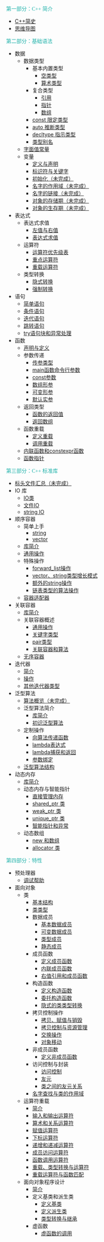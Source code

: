 <font face="黑体" color="LightSeaGreen">第一部分：C++ 简介</font>

- [C++简史](C++简介/C++简史.md)
- [思维导图](C++简介/思维导图.md)

<font face="黑体" color="LightSeaGreen">第二部分：基础语法</font>

- 数据
  - 数据类型
    - 基本内置类型
      - [空类型](基础语法/数据/数据类型/基本内置类型/空类型.md)
      - [算术类型](基础语法/数据/数据类型/基本内置类型/算术类型.md)
    - 复合类型
      - [引用](基础语法/数据/数据类型/复合类型/引用.md)
      - [指针](基础语法/数据/数据类型/复合类型/指针.md)
      - [数组](基础语法/数据/数据类型/复合类型/数组.md)
    - [const 限定类型](基础语法/数据/数据类型/const限定类型.md)
    - [auto 推断类型](基础语法/数据/数据类型/auto推断类型.md)
    - [decltype 指示类型](基础语法/数据/数据类型/decltype指示类型.md)
    - [类型别名](基础语法/数据/数据类型/类型别名.md)
  - [字面值常量](基础语法/数据/字面值常量.md)
  - 变量
    - [定义与声明](基础语法/数据/变量/定义与声明.md)
    - [标识符与关键字](基础语法/数据/变量/标识符与关键字.md)
    - [初始化（未完成）](基础语法/数据/变量/初始化.md)
    - [名字的作用域（未完成）](基础语法/数据/变量/名字的作用域.md)
    - [名字的链接（未完成）](基础语法/数据/变量/名字的链接.md)
    - [对象的存储期（未完成）](基础语法/数据/变量/对象的存储期.md)
    - [对象的生存期（未完成）](基础语法/数据/变量/对象的生存期.md)
- 表达式
  - 表达式求值
    - [左值与右值](基础语法/表达式/表达式求值/左值与右值.md)
    - [表达式求值](基础语法/表达式/表达式求值/表达式求值.md)
  - 运算符
    - [运算符优先级表](基础语法/表达式/运算符/运算符优先级表.md)
    - [重点运算符](基础语法/表达式/运算符/重点运算符.md)
    - [重载运算符](基础语法/表达式/运算符/重载运算符.md)
  - 类型转换
    - [隐式转换](基础语法/表达式/类型转换/隐式转换.md)
    - [强制转换](基础语法/表达式/类型转换/强制转换.md)
- 语句
  - [简单语句](基础语法/语句/简单语句.md)
  - [条件语句](基础语法/语句/条件语句.md)
  - [迭代语句](基础语法/语句/迭代语句.md)
  - [跳转语句](基础语法/语句/跳转语句.md)
  - [try语句块和异常处理](基础语法/语句/try语句块和异常处理.md)
- 函数
  - [声明与定义](基础语法/函数/声明与定义.md)
  - 参数传递
    - [传参类型](基础语法/函数/参数传递/传参类型.md)
    - [main函数命令行参数](基础语法/函数/参数传递/main函数命令行参数.md)
    - [const参数](基础语法/函数/参数传递/const参数.md)
    - [数组形参](基础语法/函数/参数传递/数组形参.md)
    - [可变形参](基础语法/函数/参数传递/可变形参.md)
    - [默认实参](基础语法/函数/参数传递/默认实参.md)
  - 返回类型
    - [函数的返回值](基础语法/函数/返回类型/函数的返回值.md)
    - [返回数组](基础语法/函数/返回类型/返回数组.md)
  - 函数重载
    - [定义重载](基础语法/函数/函数重载/定义重载.md)
    - [调用重载](基础语法/函数/函数重载/调用重载.md)
  - [内联函数和constexpr函数](基础语法/函数/内联函数和constexpr函数.md)
  - [函数指针](基础语法/函数/函数指针.md)
  


<font face="黑体" color="LightSeaGreen">第三部分：C++ 标准库</font>

- [标头文件汇总（未完成）](标准库/标头文件汇总.md)
- IO 库
  - [IO类](标准库/IO库/IO类.md)
  - [文件IO](标准库/IO库/文件IO.md)
  - [string IO](标准库/IO库/stringIO.md)
- 顺序容器 
  - 简单上手
    - [string](标准库/顺序容器/简单上手/string.md)
    - [vector](标准库/顺序容器/简单上手/vector.md)
  - [库简介](标准库/顺序容器/库简介.md)
  - [通用操作](标准库/顺序容器/通用操作.md)
  - 特殊操作
    - [forward_list操作](标准库/顺序容器/特殊操作/forward_list操作.md)
    - [vector、string类型增长模式](标准库/顺序容器/特殊操作/vector、string类型增长模式.md)
    - [额外的string操作](标准库/顺序容器/特殊操作/额外的string操作.md)
    - [链表类型的算法操作](标准库/顺序容器/特殊操作/链表类型的算法操作.md)
  - [容器适配器](标准库/顺序容器/容器适配器.md)
- 关联容器
  - [库简介](标准库/关联容器/库简介.md)
  - 关联容器概述
    - [通用操作](标准库/关联容器/关联容器概述/通用操作.md)
    - [关键字类型](标准库/关联容器/关联容器概述/关键字类型.md)
    - [pair类型](标准库/关联容器/关联容器概述/pair类型.md)
    - [关联容器和算法](标准库/关联容器/关联容器概述/关联容器和算法.md)
  - [无序容器](标准库/关联容器/无序容器.md)
- 迭代器
  - [简介](标准库/迭代器/简介.md)
  - [操作](标准库/迭代器/操作.md)
  - [其他迭代器类型](标准库/迭代器/其他迭代器类型.md)
- 泛型算法
  - [算法概览（未完成）](标准库/泛型算法/算法概览.md)
  - 泛型算法简介
    - [库简介](标准库/泛型算法/泛型算法简介/库简介.md)
    - [初识泛型算法](标准库/泛型算法/泛型算法简介/初识泛型算法.md)
  - 定制操作
    - [向算法传递函数](标准库/泛型算法/定制操作/向算法传递函数.md)
    - [lambda表达式](标准库/泛型算法/定制操作/lambda表达式.md)
    - [lambda捕获和返回](标准库/泛型算法/定制操作/lambda捕获和返回.md)
    - [参数绑定](标准库/泛型算法/定制操作/参数绑定.md)
  - [泛型算法结构](标准库/泛型算法/泛型算法结构.md)
- 动态内存
  - [库简介](标准库/动态内存/库简介.md)
  - 动态内存与智能指针
    - [直接管理内存](标准库/动态内存/动态内存与智能指针/直接管理内存.md)
    - [shared_ptr 类](标准库/动态内存/动态内存与智能指针/shared_ptr类.md)
    - [weak_ptr 类](标准库/动态内存/动态内存与智能指针/weak_ptr类.md)
    - [unique_ptr 类](标准库/动态内存/动态内存与智能指针/unique_ptr类.md)
    - [智能指针和异常](标准库/动态内存/动态内存与智能指针/智能指针和异常.md)
  - 动态数组
    - [new 和数组](标准库/动态内存/动态数组/new和数组.md)
    - [allocator 类](标准库/动态内存/动态数组/allocator类.md)



<font face="黑体" color="LightSeaGreen">第四部分：特性</font>

- 预处理器
  - [调试帮助](特性/预处理器/调试帮助.md)
- 面向对象
  - 类
    - [基本结构](特性/面向对象/类/基本结构.md)
    - [类类型](特性/面向对象/类/类类型.md)
    - 数据成员
      - [基本数据成员](特性/面向对象/类/数据成员/基本数据成员.md)
      - [可变数据成员](特性/面向对象/类/数据成员/可变数据成员.md)
      - [类型成员](特性/面向对象/类/数据成员/类型成员.md)
      - [静态成员](特性/面向对象/类/数据成员/静态成员.md)
    - 成员函数
      - [定义成员函数](特性/面向对象/类/成员函数/定义成员函数.md)
      - [内联成员函数](特性/面向对象/类/成员函数/内联成员函数.md)
      - [右值引用和成员函数](特性/面向对象/类/成员函数/右值引用和成员函数.md)
    - 构造函数
      - [定义构造函数](特性/面向对象/类/构造函数/定义构造函数.md)
      - [委托构造函数](特性/面向对象/类/构造函数/委托构造函数.md)
      - [隐式的类类型转换](特性/面向对象/类/构造函数/隐式的类类型转换.md)
    - 拷贝控制操作
      - [拷贝、赋值与销毁](特性/面向对象/类/拷贝控制操作/拷贝赋值与销毁.md)
      - [拷贝控制与资源管理](特性/面向对象/类/拷贝控制操作/拷贝控制与资源管理.md)
      - [交换操作](特性/面向对象/类/拷贝控制操作/交换操作.md)
      - [对象移动](特性/面向对象/类/拷贝控制操作/对象移动.md)
    - 非成员函数
      - [定义非成员函数](特性/面向对象/类/非成员函数/定义非成员函数.md)
    - 访问控制与封装
      - [访问控制](特性/面向对象/类/访问控制与封装/访问控制.md)
      - [友元](特性/面向对象/类/访问控制与封装/友元)
      - [类之间的友元关系](特性/面向对象/类/访问控制与封装/类之间的友元关系.md)
    - [名字查找与类的作用域](特性/面向对象/类/名字查找与类的作用域.md)
  - 运算符重载
    - [简介](特性/面向对象/运算符重载/简介.md)
    - [输入和输出运算符](特性/面向对象/运算符重载/输入和输出运算符.md)
    - [算术和关系运算符](特性/面向对象/运算符重载/算术和关系运算符.md)
    - [赋值运算符](特性/面向对象/运算符重载/赋值运算符.md)
    - [下标运算符](特性/面向对象/运算符重载/下标运算符.md)
    - [递增和递减运算符](特性/面向对象/运算符重载/递增和递减运算符.md)
    - [成员访问运算符](特性/面向对象/运算符重载/成员访问运算符.md)
    - [函数调用运算符](特性/面向对象/运算符重载/函数调用运算符.md)
    - [重载、类型转换与运算符](特性/面向对象/运算符重载/重载、类型转换与运算符.md)
    - [重载运算符与函数匹配](特性/面向对象/运算符重载/重载运算符与函数匹配.md)
  - 面向对象程序设计
    - [简介](特性/面向对象/OOP/简介.md)
    - 定义基类和派生类
      - [定义基类](特性/面向对象/OOP/定义基类和派生类/定义基类.md)
      - [定义派生类](特性/面向对象/OOP/定义基类和派生类/定义派生类.md)
      - [类型转换与继承](特性/面向对象/OOP/定义基类和派生类/类型转换与继承.md)
    - 虚函数
      - [虚函数的调用](特性/面向对象/OOP/虚函数/虚函数的调用.md)